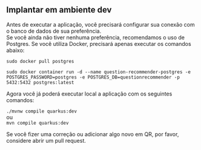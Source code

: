 ## Implantar em ambiente dev

Antes de executar a aplicação, você precisará configurar sua conexão com o banco de dados de sua preferência.<br/>
Se você ainda não tiver nenhuma preferência, recomendamos o uso de Postgres. Se você utiliza Docker, precisará apenas executar os comandos abaixo:

```sudo docker pull postgres```

```sudo docker container run -d --name question-recommender-postgres -e POSTGRES_PASSWORD=postgres -e POSTGRES_DB=questionrecommender -p 5432:5432 postgres:latest```

Agora você já poderá executar local a aplicação com os seguintes comandos:

```./mvnw compile quarkus:dev``` <br/>
ou <br/>
```mvn compile quarkus:dev```

Se você fizer uma correção ou adicionar algo novo em QR, por favor, considere abrir um pull request.



